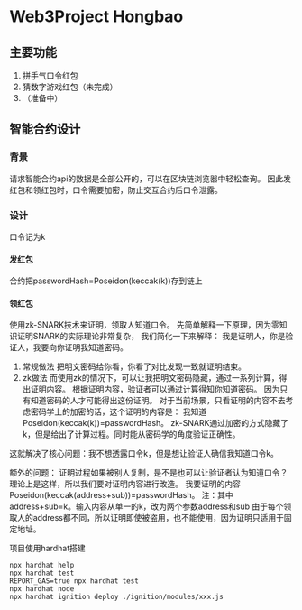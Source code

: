 # Web3Project Hongbao 

## 主要功能
1. 拼手气口令红包
2. 猜数字游戏红包（未完成）
3. （准备中）

## 智能合约设计
### 背景
请求智能合约api的数据是全部公开的，可以在区块链浏览器中轻松查询。
因此发红包和领红包时，口令需要加密，防止交互合约后口令泄露。


### 设计
口令记为k
#### 发红包
合约把passwordHash=Poseidon(keccak(k))存到链上

#### 领红包
使用zk-SNARK技术来证明，领取人知道口令。
先简单解释一下原理，因为零知识证明SNARK的实际理论非常复杂， 我们简化一下来解释：
我是证明人，你是验证人，我要向你证明我知道密码。
1. 常规做法
把明文密码给你看，你看了对比发现一致就证明结束。
2. zk做法
而使用zk的情况下，可以让我把明文密码隐藏，通过一系列计算，得出证明内容。
根据证明内容，验证者可以通过计算得知你知道密码。
因为只有知道密码的人才可能得出这份证明。
对于当前场景，只看证明的内容不去考虑密码学上的加密的话，这个证明的内容是：
我知道Poseidon(keccak(k))=passwordHash。
zk-SNARK通过加密的方式隐藏了k，但是给出了计算过程。同时能从密码学的角度验证正确性。

这就解决了核心问题：我不想透露口令k，但是想让验证人确信我知道口令k。

额外的问题：
证明过程如果被别人复制，是不是也可以让验证者认为知道口令？
理论上是这样，所以我们要对证明内容进行改造。
我要证明的内容Poseidon(keccak(address+sub))=passwordHash。
注：其中address+sub=k。输入内容从单一的k，改为两个参数address和sub
由于每个领取人的address都不同，所以证明即使被盗用，也不能使用，因为证明只适用于固定地址。

项目使用hardhat搭建
```shell
npx hardhat help
npx hardhat test
REPORT_GAS=true npx hardhat test
npx hardhat node
npx hardhat ignition deploy ./ignition/modules/xxx.js
```
